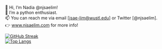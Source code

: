 👋 Hi, I’m Nadia @njsaelim! <br>
👀 I’m a python enthusiast. <br>
📫 You can reach me via email [jsae-lim@wustl.edu] or Twitter [@njsaelim]. <br>
👉 www.njsaelim.com for more info! <br>

[![GitHub Streak](http://github-readme-streak-stats.herokuapp.com?user=njsaelim&theme=nightowl)](https://git.io/streak-stats) <br>
[![Top Langs](https://github-readme-stats.vercel.app/api/top-langs/?username=njsaelim&layout=compact&theme=nightowl)](https://github.com/anuraghazra/github-readme-stats)
